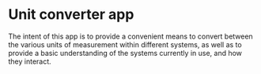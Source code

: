 # Unit converter app
 The intent of this app is to provide a convenient means to convert between the various units of measurement within different systems, as well as to provide a basic understanding of the systems currently in use, and how they interact.
